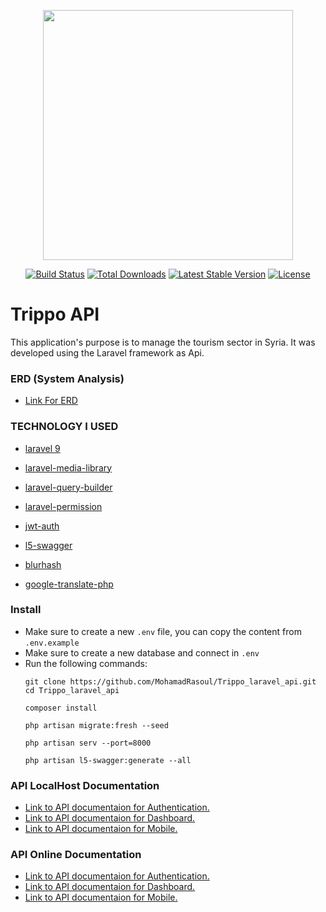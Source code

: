 <p align="center"><a href="https://laravel.com" target="_blank"><img src="https://raw.githubusercontent.com/laravel/art/master/logo-lockup/5%20SVG/2%20CMYK/1%20Full%20Color/laravel-logolockup-cmyk-red.svg" width="400"></a></p>

<p align="center">
<a href="https://travis-ci.org/laravel/framework"><img src="https://travis-ci.org/laravel/framework.svg" alt="Build Status"></a>
<a href="https://packagist.org/packages/laravel/framework"><img src="https://img.shields.io/packagist/dt/laravel/framework" alt="Total Downloads"></a>
<a href="https://packagist.org/packages/laravel/framework"><img src="https://img.shields.io/packagist/v/laravel/framework" alt="Latest Stable Version"></a>
<a href="https://packagist.org/packages/laravel/framework"><img src="https://img.shields.io/packagist/l/laravel/framework" alt="License"></a>
</p>

# Trippo API

This application's purpose is to manage the tourism sector in Syria.
It was developed using the Laravel framework as Api.


### ERD (System Analysis)
* [Link For ERD](https://drive.google.com/file/d/1vECQYHMuVvdXJagBGJBfsOhd3OLF76NH/view)


### TECHNOLOGY I USED
* [laravel 9](https://laravel.com/docs/9.x/releases)

* [laravel-media-library](https://spatie.be/docs/laravel-medialibrary)

* [laravel-query-builder](https://spatie.be/docs/laravel-query-builder)

* [laravel-permission](https://spatie.be/docs/laravel-permission)

* [jwt-auth](https://github.com/PHP-Open-Source-Saver/jwt-auth)

* [l5-swagger](https://github.com/DarkaOnLine/L5-Swagger)

* [blurhash](https://github.com/bepsvpt/blurhash)

* [google-translate-php](https://github.com/Stichoza/google-translate-php)

### Install
*  Make sure to create a new `.env` file, you can copy the content from `.env.example `
*  Make sure to create a new database and connect in `.env`
*  Run the following commands:
    ```shell script
    git clone https://github.com/MohamadRasoul/Trippo_laravel_api.git
    cd Trippo_laravel_api

    composer install

    php artisan migrate:fresh --seed

    php artisan serv --port=8000

    php artisan l5-swagger:generate --all
    ```


### API LocalHost Documentation
* [Link to API documentaion for Authentication.](http://localhost:8000/api/docs/auth)
* [Link to API documentaion for Dashboard.](http://localhost:8000/api/docs/dashboard)
* [Link to API documentaion for Mobile.](http://localhost:8000/api/docs/mobile)



### API Online Documentation
* [Link to API documentaion for Authentication.](https://trippo.mohamad-rasoul.website/api/docs/auth)
* [Link to API documentaion for Dashboard.](https://trippo.mohamad-rasoul.website/api/docs/dashboard)
* [Link to API documentaion for Mobile.](https://trippo.mohamad-rasoul.website/api/docs/mobile)

